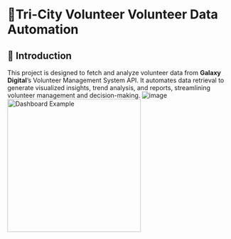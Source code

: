  # 🚀Tri-City Volunteer Volunteer Data Automation 

## 📌 Introduction
This project is designed to fetch and analyze volunteer data from **Galaxy Digital**’s Volunteer Management System API. It automates data retrieval to generate visualized insights, trend analysis, and reports, streamlining volunteer management and decision-making.
![image]()
<img src="[https://your-github-image-url.png](https://github.com/user-attachments/assets/8a3fd4dd-eb8d-4690-992e-9c3fe4b21abc)" alt="Dashboard Example" width="300">
